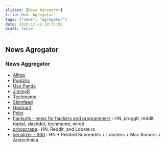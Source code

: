 ```yaml
---
aliases: [News Agregator]
title: News Agregator
tags: ["news", "agregator"]
date: 2020-12-28 19:55:02
draft: false
---
```


## News Agregator

### News Aggregator

- [Alltop](https://alltop.com/)
- [PopUrls](http://popurls.com/)
- [Use Panda](https://app.usepanda.com/#/)
- [JimmyR](http://www.jimmyr.com/)
- [Techmeme](http://www.techmeme.com/)
- [Skimfeed](https://skimfeed.com/)
- [Upstract](https://upstract.com/)
- [Pxlet](https://www.pxlet.com/)
- [hackurls - news for hackers and programmers](https://hackurls.com/) : HN, proggit, reddit, toptal, slashdot, techmeme, wired
- [progscrape](https://progscrape.com/) : HN, Reddit, and Lobste.rs
- [serializer - 300](http://serializer.io/) : HN + Related Subreddits + Lobsters + Mac Rumors + Arstechnica
